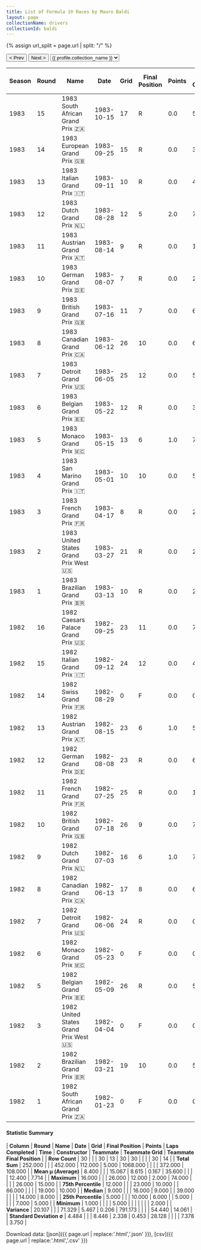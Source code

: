 ```yaml
---
title: List of Formula 1® Races by Mauro Baldi
layout: page
collectionName: drivers
collectionId: baldi
---
```


{% assign url_split = page.url | split: "/" %}
<div id="collection-navigation">
<button onclick="selector.options[selector.selectedIndex-1].value && (window.location = selector.options[selector.selectedIndex-1].value);">&lt; Prev</button>
<button onclick="selector.options[selector.selectedIndex+1].value && (window.location = selector.options[selector.selectedIndex+1].value);">Next &gt;</button>
<select id="selector" onchange="this.options[this.selectedIndex].value && (window.location = this.options[this.selectedIndex].value);">
  {% for collectionId in site.data[page.collectionName].refs %}
    {% if collectionId == page.collectionId %}
      {% assign selected = "selected" %}
    {% else %}
      {% assign selected = "" %}
    {% endif %}
    {% assign profile = site.data[page.collectionName][collectionId].profile %}
    <option value="/f1/{{ page.collectionName }}/{{ collectionId }}/{{ url_split[4] }}" {{ selected }}>{{ profile.collection_name }}</option>
  {% endfor %}
</select>
</div>

| Season | Round | Name | Date | Grid | Final Position | Points | Laps Completed | Time | Constructor | Teammate | Teammate Grid | Teammate Final Position |
|--|--|--|--|--|--|--|--|--|--|--|--|--|
| 1983 | 15 | 1983 South African Grand Prix 🇿🇦 | 1983-10-15 | 17 | R | 0.0 | 5 |   | Alfa Romeo 🇮🇹 | [Andrea de Cesaris 🇮🇹](/f1/drivers/cesaris) | 9 | 2 |
| 1983 | 14 | 1983 European Grand Prix 🇬🇧 | 1983-09-25 | 15 | R | 0.0 | 39 |   | Alfa Romeo 🇮🇹 | [Andrea de Cesaris 🇮🇹](/f1/drivers/cesaris) | 14 | 4 |
| 1983 | 13 | 1983 Italian Grand Prix 🇮🇹 | 1983-09-11 | 10 | R | 0.0 | 4 |   | Alfa Romeo 🇮🇹 | [Andrea de Cesaris 🇮🇹](/f1/drivers/cesaris) | 6 | R |
| 1983 | 12 | 1983 Dutch Grand Prix 🇳🇱 | 1983-08-28 | 12 | 5 | 2.0 | 72 | +1:24.292 | Alfa Romeo 🇮🇹 | [Andrea de Cesaris 🇮🇹](/f1/drivers/cesaris) | 8 | R |
| 1983 | 11 | 1983 Austrian Grand Prix 🇦🇹 | 1983-08-14 | 9 | R | 0.0 | 13 |   | Alfa Romeo 🇮🇹 | [Andrea de Cesaris 🇮🇹](/f1/drivers/cesaris) | 11 | R |
| 1983 | 10 | 1983 German Grand Prix 🇩🇪 | 1983-08-07 | 7 | R | 0.0 | 24 |   | Alfa Romeo 🇮🇹 | [Andrea de Cesaris 🇮🇹](/f1/drivers/cesaris) | 3 | 2 |
| 1983 | 9 | 1983 British Grand Prix 🇬🇧 | 1983-07-16 | 11 | 7 | 0.0 | 66 |   | Alfa Romeo 🇮🇹 | [Andrea de Cesaris 🇮🇹](/f1/drivers/cesaris) | 9 | 8 |
| 1983 | 8 | 1983 Canadian Grand Prix 🇨🇦 | 1983-06-12 | 26 | 10 | 0.0 | 67 |   | Alfa Romeo 🇮🇹 | [Andrea de Cesaris 🇮🇹](/f1/drivers/cesaris) | 8 | R |
| 1983 | 7 | 1983 Detroit Grand Prix 🇺🇸 | 1983-06-05 | 25 | 12 | 0.0 | 56 |   | Alfa Romeo 🇮🇹 | [Andrea de Cesaris 🇮🇹](/f1/drivers/cesaris) | 8 | R |
| 1983 | 6 | 1983 Belgian Grand Prix 🇧🇪 | 1983-05-22 | 12 | R | 0.0 | 3 |   | Alfa Romeo 🇮🇹 | [Andrea de Cesaris 🇮🇹](/f1/drivers/cesaris) | 3 | R |
| 1983 | 5 | 1983 Monaco Grand Prix 🇲🇨 | 1983-05-15 | 13 | 6 | 1.0 | 74 |   | Alfa Romeo 🇮🇹 | [Andrea de Cesaris 🇮🇹](/f1/drivers/cesaris) | 7 | R |
| 1983 | 4 | 1983 San Marino Grand Prix 🇮🇹 | 1983-05-01 | 10 | 10 | 0.0 | 57 |   | Alfa Romeo 🇮🇹 | [Andrea de Cesaris 🇮🇹](/f1/drivers/cesaris) | 8 | R |
| 1983 | 3 | 1983 French Grand Prix 🇫🇷 | 1983-04-17 | 8 | R | 0.0 | 28 |   | Alfa Romeo 🇮🇹 | [Andrea de Cesaris 🇮🇹](/f1/drivers/cesaris) | 7 | 12 |
| 1983 | 2 | 1983 United States Grand Prix West 🇺🇸 | 1983-03-27 | 21 | R | 0.0 | 26 |   | Alfa Romeo 🇮🇹 | [Andrea de Cesaris 🇮🇹](/f1/drivers/cesaris) | 19 | R |
| 1983 | 1 | 1983 Brazilian Grand Prix 🇧🇷 | 1983-03-13 | 10 | R | 0.0 | 23 |   | Alfa Romeo 🇮🇹 | [Andrea de Cesaris 🇮🇹](/f1/drivers/cesaris) | 0 | F |
| 1982 | 16 | 1982 Caesars Palace Grand Prix 🇺🇸 | 1982-09-25 | 23 | 11 | 0.0 | 73 |   | Arrows 🇬🇧 | [Marc Surer 🇨🇭](/f1/drivers/surer) | 17 | 7 |
| 1982 | 15 | 1982 Italian Grand Prix 🇮🇹 | 1982-09-12 | 24 | 12 | 0.0 | 49 |   | Arrows 🇬🇧 | [Marc Surer 🇨🇭](/f1/drivers/surer) | 19 | R |
| 1982 | 14 | 1982 Swiss Grand Prix 🇫🇷 | 1982-08-29 | 0 | F | 0.0 | 0 |   | Arrows 🇬🇧 | [Marc Surer 🇨🇭](/f1/drivers/surer) | 14 | 15 |
| 1982 | 13 | 1982 Austrian Grand Prix 🇦🇹 | 1982-08-15 | 23 | 6 | 1.0 | 52 |   | Arrows 🇬🇧 | [Marc Surer 🇨🇭](/f1/drivers/surer) | 21 | R |
| 1982 | 12 | 1982 German Grand Prix 🇩🇪 | 1982-08-08 | 23 | R | 0.0 | 6 |   | Arrows 🇬🇧 | [Marc Surer 🇨🇭](/f1/drivers/surer) | 26 | 6 |
| 1982 | 11 | 1982 French Grand Prix 🇫🇷 | 1982-07-25 | 25 | R | 0.0 | 10 |   | Arrows 🇬🇧 | [Marc Surer 🇨🇭](/f1/drivers/surer) | 20 | 13 |
| 1982 | 10 | 1982 British Grand Prix 🇬🇧 | 1982-07-18 | 26 | 9 | 0.0 | 74 |   | Arrows 🇬🇧 | [Marc Surer 🇨🇭](/f1/drivers/surer) | 22 | R |
| 1982 | 9 | 1982 Dutch Grand Prix 🇳🇱 | 1982-07-03 | 16 | 6 | 1.0 | 71 |   | Arrows 🇬🇧 | [Marc Surer 🇨🇭](/f1/drivers/surer) | 17 | 10 |
| 1982 | 8 | 1982 Canadian Grand Prix 🇨🇦 | 1982-06-13 | 17 | 8 | 0.0 | 68 |   | Arrows 🇬🇧 | [Marc Surer 🇨🇭](/f1/drivers/surer) | 16 | 5 |
| 1982 | 7 | 1982 Detroit Grand Prix 🇺🇸 | 1982-06-06 | 24 | R | 0.0 | 0 |   | Arrows 🇬🇧 | [Marc Surer 🇨🇭](/f1/drivers/surer) | 19 | 8 |
| 1982 | 6 | 1982 Monaco Grand Prix 🇲🇨 | 1982-05-23 | 0 | F | 0.0 | 0 |   | Arrows 🇬🇧 | [Marc Surer 🇨🇭](/f1/drivers/surer) | 19 | 9 |
| 1982 | 5 | 1982 Belgian Grand Prix 🇧🇪 | 1982-05-09 | 26 | R | 0.0 | 51 |   | Arrows 🇬🇧 | [Marc Surer 🇨🇭](/f1/drivers/surer) | 22 | 7 |
| 1982 | 3 | 1982 United States Grand Prix West 🇺🇸 | 1982-04-04 | 0 | F | 0.0 | 0 |   | Arrows 🇬🇧 | [Brian Henton 🇬🇧](/f1/drivers/henton) | 20 | R |
| 1982 | 2 | 1982 Brazilian Grand Prix 🇧🇷 | 1982-03-21 | 19 | 10 | 0.0 | 57 |   | Arrows 🇬🇧 | [Brian Henton 🇬🇧](/f1/drivers/henton) | 0 | F |
| 1982 | 1 | 1982 South African Grand Prix 🇿🇦 | 1982-01-23 | 0 | F | 0.0 | 0 |   | Arrows 🇬🇧 | [Brian Henton 🇬🇧](/f1/drivers/henton) | 0 | F |

#### Statistic Summary

| **Column** | **Round** | **Name** | **Date** | **Grid** | **Final Position** | **Points** | **Laps Completed** | **Time** | **Constructor** | **Teammate** | **Teammate Grid** | **Teammate Final Position** |
| **Row Count** | 30 |  |  | 30 | 13 | 30 | 30 |  |  |  | 30 | 14 |
| **Total Sum** | 252.000 |  |  | 452.000 | 112.000 | 5.000 | 1068.000 |  |  |  | 372.000 | 108.000 |
| **Mean μ (Average)** | 8.400 |  |  | 15.067 | 8.615 | 0.167 | 35.600 |  |  |  | 12.400 | 7.714 |
| **Maximum** | 16.000 |  |  | 26.000 | 12.000 | 2.000 | 74.000 |  |  |  | 26.000 | 15.000 |
| **75th Percentile** | 12.000 |  |  | 23.000 | 10.000 |  | 66.000 |  |  |  | 19.000 | 10.000 |
| **Median** | 9.000 |  |  | 16.000 | 9.000 |  | 39.000 |  |  |  | 14.000 | 8.000 |
| **25th Percentile** | 5.000 |  |  | 10.000 | 6.000 |  | 5.000 |  |  |  | 7.000 | 5.000 |
| **Minimum** | 1.000 |  |  |  | 5.000 |  |  |  |  |  |  | 2.000 |
| **Variance** | 20.107 |  |  | 71.329 | 5.467 | 0.206 | 791.173 |  |  |  | 54.440 | 14.061 |
| **Standard Deviation σ** | 4.484 |  |  | 8.446 | 2.338 | 0.453 | 28.128 |  |  |  | 7.378 | 3.750 |

Download data: [json]({{ page.url | replace:'.html','.json' }}), [csv]({{ page.url | replace:'.html','.csv' }})
